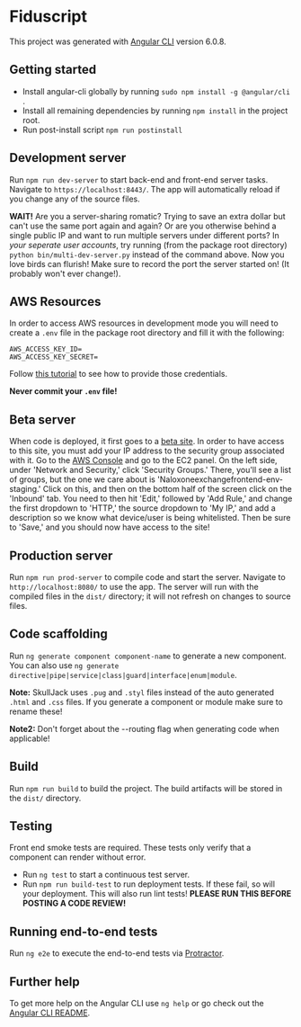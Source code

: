 # Fiduscript

This project was generated with [Angular CLI](https://github.com/angular/angular-cli) version 6.0.8.

## Getting started

- Install angular-cli globally by running `sudo npm install -g @angular/cli` .
- Install all remaining dependencies by running `npm install` in the project root.
- Run post-install script `npm run postinstall`

## Development server

Run `npm run dev-server` to start back-end and front-end server tasks. Navigate to `https://localhost:8443/`. The app will automatically reload if you change any of the source files.

__WAIT!__ Are you a server-sharing romatic? Trying to save an extra dollar but can't use the same port again and again? Or are you otherwise behind a single public IP and want to run multiple servers under different ports?  In _your seperate user accounts_, try running (from the package root directory) `python bin/multi-dev-server.py` instead of the command above. Now you love birds can flurish! Make sure to record the port the server started on! (It probably won't ever change!).

## AWS Resources

In order to access AWS resources in development mode you will need to create a `.env` file in the package root directory and fill it with the following:

```
AWS_ACCESS_KEY_ID=
AWS_ACCESS_KEY_SECRET=
```

Follow [this tutorial](https://docs.aws.amazon.com/sdk-for-javascript/v2/developer-guide/getting-your-credentials.html) to see how to provide those credentials.

__Never commit your `.env` file!__

## Beta server
When code is deployed, it first goes to a [beta site](http://beta.naloxoneexchange.com/). In order to have access to this site, you must add your IP address to the security group associated with it.
Go to the [AWS Console](https://us-east-2.console.aws.amazon.com/ec2/v2/home?region=us-east-2#SecurityGroups:sort=groupId) and go to the EC2 panel. On the left side, under 'Network and Security,'
click 'Security Groups.' There, you'll see a list of groups, but the one we care about is 'Naloxoneexchangefrontend-env-staging.' Click on this, and then on the bottom half of the screen click on the 'Inbound' tab.
You need to then hit 'Edit,' followed by 'Add Rule,' and change the first dropdown to 'HTTP,' the source dropdown to 'My IP,' and add a description so we know what device/user is being whitelisted. Then be sure to 'Save,'
and you should now have access to the site!

## Production server

Run `npm run prod-server` to compile code and start the server. Navigate to `http://localhost:8080/` to use the app. The server will run with the compiled files in the `dist/` directory; it will not refresh on changes to source files.

## Code scaffolding

Run `ng generate component component-name` to generate a new component. You can also use `ng generate directive|pipe|service|class|guard|interface|enum|module`.

__Note:__ SkullJack uses `.pug` and `.styl` files instead of the auto generated `.html` and `.css` files. If you generate a component or module make sure to rename these!

__Note2:__ Don't forget about the --routing flag when generating code when applicable!

## Build

Run `npm run build` to build the project. The build artifacts will be stored in the `dist/` directory.

## Testing

Front end smoke tests are required. These tests only verify that a component can render without error.

- Run `ng test` to start a continuous test server.
- Run `npm run build-test` to run deployment tests. If these fail, so will your deployment. This will also run lint tests! __PLEASE RUN THIS BEFORE POSTING A CODE REVIEW!__ 

## Running end-to-end tests

Run `ng e2e` to execute the end-to-end tests via [Protractor](http://www.protractortest.org/).

## Further help

To get more help on the Angular CLI use `ng help` or go check out the [Angular CLI README](https://github.com/angular/angular-cli/blob/master/README.md).
